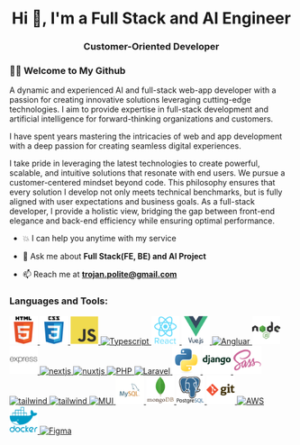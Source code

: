 <h1 align="center">Hi 👋, I'm a Full Stack and AI Engineer</h1>

<h3 align="center">Customer-Oriented Developer</h3>


### 👋🏻 Welcome to My Github
A dynamic and experienced AI and full-stack web-app developer with a passion for creating innovative solutions leveraging cutting-edge technologies. I aim to provide expertise in full-stack development and artificial intelligence for forward-thinking organizations and customers.

I have spent years mastering the intricacies of web and app development with a deep passion for creating seamless digital experiences.

I take pride in leveraging the latest technologies to create powerful, scalable, and intuitive solutions that resonate with end users. We pursue a customer-centered mindset beyond code. This philosophy ensures that every solution I develop not only meets technical benchmarks, but is fully aligned with user expectations and business goals. As a full-stack developer, I provide a holistic view, bridging the gap between front-end elegance and back-end efficiency while ensuring optimal performance.

- 💥 I can help you anytime with my service

- 💬 Ask me about **Full Stack(FE, BE) and AI Project**

- 📫 Reach me at **trojan.polite@gmail.com**


<h3 align="left">Languages and Tools:</h3>
<p align="left">
    <a href="https://www.w3.org/html/" target="_blank"> <img src="https://raw.githubusercontent.com/devicons/devicon/master/icons/html5/html5-original-wordmark.svg" alt="html5" width="50" height="50"/> </a>
    <a href="https://www.w3schools.com/css/" target="_blank"> <img src="https://raw.githubusercontent.com/devicons/devicon/master/icons/css3/css3-original-wordmark.svg" alt="css3" width="50" height="50"/> </a>
    <a href="https://developer.mozilla.org/en-US/docs/Web/JavaScript" target="_blank"> <img src="https://raw.githubusercontent.com/devicons/devicon/master/icons/javascript/javascript-original.svg" alt="javascript" width="50" height="50"/> </a>
    <a href="https://www.typescriptlang.org/" target="_blank"> <img src="https://raw.githubusercontent.com/MacroPower/MacroPower/master/img/typescript-original.svg" alt="Typescript" width="50" height="50"/> </a>
      <a href="https://reactjs.org/" target="_blank"> <img src="https://raw.githubusercontent.com/devicons/devicon/master/icons/react/react-original-wordmark.svg" alt="react" width="50" height="50"/> </a>
      <a href="https://vuejs.org/" target="_blank"> <img src="https://raw.githubusercontent.com/devicons/devicon/master/icons/vuejs/vuejs-original-wordmark.svg" alt="vuejs" width="50" height="50"/> </a>
      <a href="https://angular.io/" target="_blank"> <img src="https://camo.githubusercontent.com/8886130b3d8aba95dbdd7c4f9a41029606424cc06d1873c1ced87dd55a222fef/68747470733a2f2f616e67756c61722e696f2f6173736574732f696d616765732f6c6f676f732f616e67756c61722f616e67756c61722e737667" alt="Angluar" width="50" height="50"/> </a>
      <a href="https://nodejs.org" target="_blank"> <img src="https://raw.githubusercontent.com/devicons/devicon/master/icons/nodejs/nodejs-original-wordmark.svg" alt="nodejs" width="50" height="50"/> </a>
    <a href="https://expressjs.com" target="_blank"> <img src="https://raw.githubusercontent.com/devicons/devicon/master/icons/express/express-original-wordmark.svg" alt="express" width="50" height="50"/> </a>
    <a href="https://nextjs.org/" target="_blank"> <img src="https://cdn.worldvectorlogo.com/logos/next-js.svg" alt="nextjs" width="50" height="50"/> </a>
    <a href="https://nuxtjs.org/" target="_blank"> <img src="https://www.vectorlogo.zone/logos/nuxtjs/nuxtjs-icon.svg" alt="nuxtjs" width="50" height="50"/> </a>
    <a href="https://www.php.net/" target="_blank"> <img src="https://www.vectorlogo.zone/logos/php/php-icon.svg" alt="PHP" width="50" height="50"/> </a>
    <a href="https://laravel.com/" target="_blank"> <img src="https://www.vectorlogo.zone/logos/laravel/laravel-icon.svg" alt="Laravel" width="50" height="50"/> </a>
    <a href="https://www.python.org" target="_blank"> <img src="https://raw.githubusercontent.com/devicons/devicon/master/icons/python/python-original.svg" alt="python" width="50" height="50"/> </a>
    <a href="https://www.djangoproject.com/" target="_blank"> <img src="https://raw.githubusercontent.com/github/explore/80688e429a7d4ef2fca1e82350fe8e3517d3494d/topics/django/django.png" alt="Django" width="50" height="50"/> </a>
    <a href="https://sass-lang.com" target="_blank"> <img src="https://raw.githubusercontent.com/devicons/devicon/master/icons/sass/sass-original.svg" alt="sass" width="50" height="50"/> </a>
    <a href="https://tailwindcss.com/" target="_blank"> <img src="https://www.vectorlogo.zone/logos/tailwindcss/tailwindcss-icon.svg" alt="tailwind" width="50" height="50"/> </a>
    <a href="https://bootstrap.com/" target="_blank"> <img src="https://camo.githubusercontent.com/d25c4fa975c7996aac3a7983583303df75fd280506e571794ef8b388e7b6d325/68747470733a2f2f63646e2e776f726c64766563746f726c6f676f2e636f6d2f6c6f676f732f626f6f7473747261702d342e737667" alt="tailwind" width="50" height="50"/> </a>
    <a href="https://mui.com/" target="_blank"> <img src="https://camo.githubusercontent.com/368505d27341b3867d3af545943df3f32246f4406accce2027eb3e35bcdceaac/68747470733a2f2f6d75692e636f6d2f7374617469632f6c6f676f2e706e67" alt="MUI" width="50" height="50"/> </a>
    <a href="https://www.mysql.com/" target="_blank"> <img src="https://raw.githubusercontent.com/github/explore/80688e429a7d4ef2fca1e82350fe8e3517d3494d/topics/mysql/mysql.png" alt="MySQL" width="50" height="50"/> </a>
    <a href="https://www.mongodb.com/" target="_blank"> <img src="https://raw.githubusercontent.com/devicons/devicon/master/icons/mongodb/mongodb-original-wordmark.svg" alt="mongodb" width="50" height="50"/> </a>
    <a href="https://www.postgresql.org" target="_blank"> <img src="https://raw.githubusercontent.com/devicons/devicon/master/icons/postgresql/postgresql-original-wordmark.svg" alt="postgresql" width="50" height="50"/> </a>
    <a href="https://www.github.com/" target="_blank"> <img src="https://raw.githubusercontent.com/github/explore/80688e429a7d4ef2fca1e82350fe8e3517d3494d/topics/git/git.png" alt="Git" width="50" height="50"/> </a> 
    <a href="https://aws.amazon.com/" target="_blank"> <img src="https://camo.githubusercontent.com/240d5b7ebc329154223e7e23a67d2f4909d9ad52dea78941d2b93d6b4a3ea038/68747470733a2f2f63646e2e776f726c64766563746f726c6f676f2e636f6d2f6c6f676f732f6177732d322e737667" alt="AWS" width="50" height="50"/> </a> 
    <a href="https://www.docker.com/" target="_blank"> <img src="https://raw.githubusercontent.com/devicons/devicon/master/icons/docker/docker-plain-wordmark.svg" alt="Docker" width="50" height="50"/> </a> 
    <a href="https://www.figma.com/" target="_blank"> <img src="https://camo.githubusercontent.com/34973a840a6c97cd5f424e3e8529bc695dac712d014b6d10d95f40afea415607/68747470733a2f2f7777772e766563746f726c6f676f2e7a6f6e652f6c6f676f732f6669676d612f6669676d612d617232312e737667" alt="Figma" width="50" height="50"/> </a> 



<!-- <p align="center"> <img src=https://github-readme-stats.vercel.app/api?username=trojan-polite&show_icons=true alt=rahuldkjain /> </p> -->
